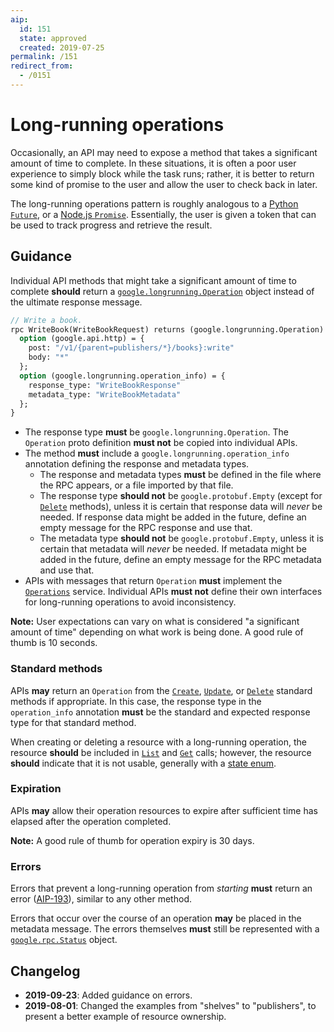 ```yaml
---
aip:
  id: 151
  state: approved
  created: 2019-07-25
permalink: /151
redirect_from:
  - /0151
---
```


# Long-running operations

Occasionally, an API may need to expose a method that takes a significant
amount of time to complete. In these situations, it is often a poor user
experience to simply block while the task runs; rather, it is better to return
some kind of promise to the user and allow the user to check back in later.

The long-running operations pattern is roughly analogous to a [Python
`Future`][], or a [Node.js `Promise`][]. Essentially, the user is given a token
that can be used to track progress and retrieve the result.

## Guidance

Individual API methods that might take a significant amount of time to complete
**should** return a [`google.longrunning.Operation`][lro] object instead of the
ultimate response message.

```proto
// Write a book.
rpc WriteBook(WriteBookRequest) returns (google.longrunning.Operation) {
  option (google.api.http) = {
    post: "/v1/{parent=publishers/*}/books}:write"
    body: "*"
  };
  option (google.longrunning.operation_info) = {
    response_type: "WriteBookResponse"
    metadata_type: "WriteBookMetadata"
  };
}
```

- The response type **must** be `google.longrunning.Operation`. The `Operation`
  proto definition **must not** be copied into individual APIs.
- The method **must** include a `google.longrunning.operation_info` annotation
  defining the response and metadata types.
  - The response and metadata types **must** be defined in the file where the
    RPC appears, or a file imported by that file.
  - The response type **should not** be `google.protobuf.Empty` (except for
    [`Delete`][aip-135] methods), unless it is certain that response data will
    _never_ be needed. If response data might be added in the future, define an
    empty message for the RPC response and use that.
  - The metadata type **should not** be `google.protobuf.Empty`, unless it is
    certain that metadata will _never_ be needed. If metadata might be added in
    the future, define an empty message for the RPC metadata and use that.
- APIs with messages that return `Operation` **must** implement the
  [`Operations`][lro] service. Individual APIs **must not** define their own
  interfaces for long-running operations to avoid inconsistency.

**Note:** User expectations can vary on what is considered "a significant
amount of time" depending on what work is being done. A good rule of thumb is
10 seconds.

### Standard methods

APIs **may** return an `Operation` from the [`Create`][aip-133],
[`Update`][aip-134], or [`Delete`][aip-135] standard methods if appropriate. In
this case, the response type in the `operation_info` annotation **must** be the
standard and expected response type for that standard method.

When creating or deleting a resource with a long-running operation, the
resource **should** be included in [`List`][aip-132] and [`Get`][aip-131]
calls; however, the resource **should** indicate that it is not usable,
generally with a [state enum][aip-216].

### Expiration

APIs **may** allow their operation resources to expire after sufficient time
has elapsed after the operation completed.

**Note:** A good rule of thumb for operation expiry is 30 days.

### Errors

Errors that prevent a long-running operation from _starting_ **must** return an
error ([AIP-193][]), similar to any other method.

Errors that occur over the course of an operation **may** be placed in the
metadata message. The errors themselves **must** still be represented with a
[`google.rpc.Status`][] object.

<!-- prettier-ignore-start -->
[aip-131]: ./0131.md
[aip-132]: ./0132.md
[aip-133]: ./0133.md
[aip-134]: ./0134.md
[aip-135]: ./0135.md
[aip-193]: ./0193.md
[aip-216]: ./0216.md
[`google.rpc.Status`]: https://github.com/googleapis/api-common-protos/blob/master/google/rpc/status.proto
[lro]: https://github.com/googleapis/api-common-protos/blob/master/google/longrunning/operations.proto
[node.js `promise`]: https://developer.mozilla.org/en-US/docs/Web/JavaScript/Guide/Using_promises
[python `future`]: https://docs.python.org/3/library/concurrent.futures.html#concurrent.futures.Future
<!-- prettier-ignore-end -->

## Changelog

- **2019-09-23**: Added guidance on errors.
- **2019-08-01**: Changed the examples from "shelves" to "publishers", to
  present a better example of resource ownership.
